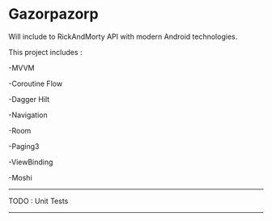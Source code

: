# Gazorpazorp

Will include to RickAndMorty API with modern Android technologies.

This project includes :

-MVVM

-Coroutine Flow 

-Dagger Hilt

-Navigation

-Room

-Paging3

-ViewBinding

-Moshi
______________________________

TODO : Unit Tests
______________________________

